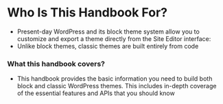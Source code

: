 # Who Is This Handbook For?

- Present-day WordPress and its block theme system allow you to customize and export a theme directly from the Site Editor interface:
- Unlike block themes, classic themes are built entirely from code

### What this handbook covers?
- This handbook provides the basic information you need to build both block and classic WordPress themes. This includes in-depth coverage of the essential features and APIs that you should know